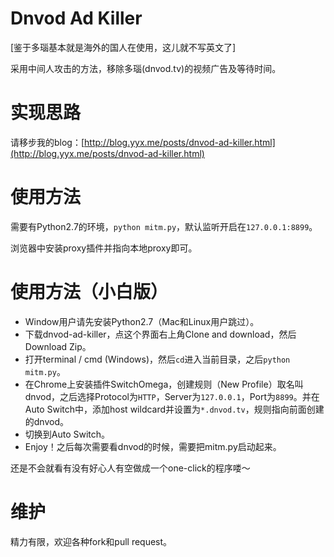 # Dnvod Ad Killer

[鉴于多瑙基本就是海外的国人在使用，这儿就不写英文了]

采用中间人攻击的方法，移除多瑙(dnvod.tv)的视频广告及等待时间。

# 实现思路

请移步我的blog：[http://blog.yyx.me/posts/dnvod-ad-killer.html](http://blog.yyx.me/posts/dnvod-ad-killer.html)

# 使用方法

需要有Python2.7的环境，`python mitm.py`，默认监听开启在`127.0.0.1:8899`。

浏览器中安装proxy插件并指向本地proxy即可。

# 使用方法（小白版）

- Window用户请先安装Python2.7（Mac和Linux用户跳过）。
- 下载dnvod-ad-killer，点这个界面右上角Clone and download，然后Download Zip。
- 打开terminal / cmd (Windows)，然后`cd`进入当前目录，之后`python mitm.py`。
- 在Chrome上安装插件SwitchOmega，创建规则（New Profile）取名叫dnvod，之后选择Protocol为`HTTP`，Server为`127.0.0.1`，Port为`8899`。并在Auto Switch中，添加host wildcard并设置为`*.dnvod.tv`，规则指向前面创建的dnvod。
- 切换到Auto Switch。
- Enjoy！之后每次需要看dnvod的时候，需要把mitm.py启动起来。

还是不会就看有没有好心人有空做成一个one-click的程序喽～

# 维护

精力有限，欢迎各种fork和pull request。